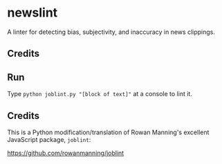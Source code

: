 # newslint

A linter for detecting bias, subjectivity, and inaccuracy in news clippings.

## Credits

## Run

Type `python joblint.py "[block of text]"` at a console to lint it.

## Credits

This is a Python modification/translation of Rowan Manning's excellent JavaScript package, `joblint`:

https://github.com/rowanmanning/joblint
